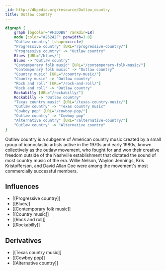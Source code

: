 ```yaml
---
_id: http://dbpedia.org/resource/Outlaw_country
title: Outlaw country
---
```


```dot
digraph {
	graph [bgcolor="#F3DDB8" rankdir=LR]
	node [color="#26242F" penwidth=3.0]
	"Outlaw country" [shape=circle]
	"Progressive country" [URL="/progressive-country/"]
	"Progressive country" -> "Outlaw country"
	Blues [URL="/blues/"]
	Blues -> "Outlaw country"
	"Contemporary folk music" [URL="/contemporary-folk-music/"]
	"Contemporary folk music" -> "Outlaw country"
	"Country music" [URL="/country-music/"]
	"Country music" -> "Outlaw country"
	"Rock and roll" [URL="/rock-and-roll/"]
	"Rock and roll" -> "Outlaw country"
	Rockabilly [URL="/rockabilly/"]
	Rockabilly -> "Outlaw country"
	"Texas country music" [URL="/texas-country-music/"]
	"Outlaw country" -> "Texas country music"
	"Cowboy pop" [URL="/cowboy-pop/"]
	"Outlaw country" -> "Cowboy pop"
	"Alternative country" [URL="/alternative-country/"]
	"Outlaw country" -> "Alternative country"
}
```

Outlaw country is a subgenre of American country music created by a small group of iconoclastic artists active in the 1970s and early 1980s, known collectively as the outlaw movement, who fought for and won their creative freedom outside of the Nashville establishment that dictated the sound of most country music of the era. Willie Nelson, Waylon Jennings, Kris Kristofferson, and David Allan Coe were among the movement's most commercially successful members.

## Influences
- [[Progressive country]]
- [[Blues]]
- [[Contemporary folk music]]
- [[Country music]]
- [[Rock and roll]]
- [[Rockabilly]]

## Derivatives
- [[Texas country music]]
- [[Cowboy pop]]
- [[Alternative country]]
